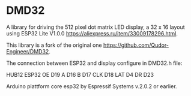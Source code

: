 # DMD32
A library for driving the 512 pixel dot matrix LED display, a 32 x 16 layout using ESP32 Lite V1.0.0 https://aliexpress.ru/item/33009178296.html.

This library is a fork of the original one https://github.com/Qudor-Engineer/DMD32.

The connection between ESP32 and display configure in DMD32.h file:

HUB12  ESP32
OE      D19
A       D16
B       D17
CLK     D18
LAT     D4
DR      D23

Arduino plattform core esp32 by Espressif Systems v.2.0.2 or earlier.
